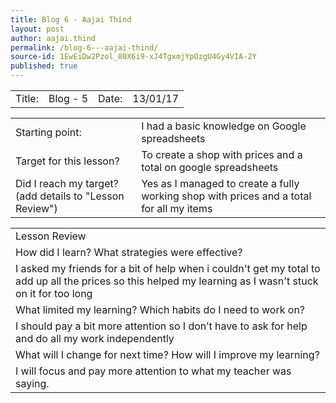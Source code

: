 ```yaml
---
title: Blog 6 - Aajai Thind
layout: post
author: aajai.thind
permalink: /blog-6---aajai-thind/
source-id: 1EwEiDw2Pzol_80X6i9-xJ4TgxmjYpOzgU4Gy4VIA-2Y
published: true
---
```

<table>
  <tr>
    <td>Title:  </td>
    <td>Blog - 5</td>
    <td> Date:  </td>
    <td>13/01/17</td>
  </tr>
</table>


<table>
  <tr>
    <td>Starting point:</td>
    <td>I had a basic knowledge on Google spreadsheets </td>
  </tr>
  <tr>
    <td>Target for this lesson?</td>
    <td>To create a shop with prices and a total on google spreadsheets</td>
  </tr>
  <tr>
    <td>Did I reach my target? 
(add details to "Lesson Review")</td>
    <td>Yes as I managed to create a fully working shop with prices and a total for all my items</td>
  </tr>
</table>


<table>
  <tr>
    <td>Lesson Review</td>
  </tr>
  <tr>
    <td>How did I learn? What strategies were effective? </td>
  </tr>
  <tr>
    <td>I asked my friends for a bit of help when i couldn't get my total to add up all the prices so this helped my learning as I wasn't stuck on it for too long


</td>
  </tr>
  <tr>
    <td>What limited my learning? Which habits do I need to work on? </td>
  </tr>
  <tr>
    <td>I should pay a bit more attention so I don’t have to ask for help and do all my work independently</td>
  </tr>
  <tr>
    <td>What will I change for next time? How will I improve my learning?</td>
  </tr>
  <tr>
    <td>I will focus and pay more attention to what my teacher was saying.</td>
  </tr>
</table>


